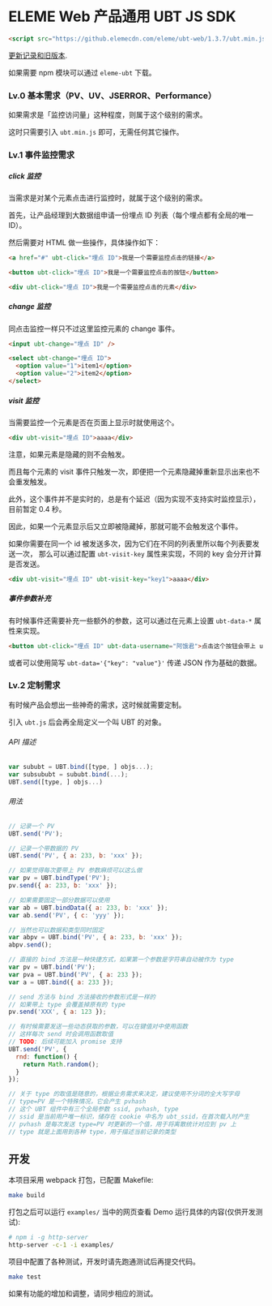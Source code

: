 # ELEME Web 产品通用 UBT JS SDK

```html
<script src="https://github.elemecdn.com/eleme/ubt-web/1.3.7/ubt.min.js"></script>
```

[更新记录和旧版本](docs/changelog.md).

如果需要 npm 模块可以通过 `eleme-ubt` 下载。

### Lv.0 基本需求（PV、UV、JSERROR、Performance）

如果需求是「监控访问量」这种程度，则属于这个级别的需求。

这时只需要引入 `ubt.min.js` 即可，无需任何其它操作。

### Lv.1 事件监控需求

##### click 监控

当需求是对某个元素点击进行监控时，就属于这个级别的需求。

首先，让产品经理到大数据组申请一份埋点 ID 列表（每个埋点都有全局的唯一 ID）。

然后需要对 HTML 做一些操作，具体操作如下：

```html
<a href="#" ubt-click="埋点 ID">我是一个需要监控点击的链接</a>

<button ubt-click="埋点 ID">我是一个需要监控点击的按钮</button>

<div ubt-click="埋点 ID">我是一个需要监控点击的元素</div>
```

##### change 监控

同点击监控一样只不过这里监控元素的 change 事件。

```html
<input ubt-change="埋点 ID" />

<select ubt-change="埋点 ID">
  <option value="1">item1</option>
  <option value="2">item2</option>
</select>
```

##### visit 监控

当需要监控一个元素是否在页面上显示时就使用这个。

```html
<div ubt-visit="埋点 ID">aaaa</div>
```

注意，如果元素是隐藏的则不会触发。

而且每个元素的 visit 事件只触发一次，即便把一个元素隐藏掉重新显示出来也不会重发触发。

此外，这个事件并不是实时的，总是有个延迟（因为实现不支持实时监控显示），目前暂定 0.4 秒。

因此，如果一个元素显示后又立即被隐藏掉，那就可能不会触发这个事件。

如果你需要在同一个 id 被发送多次，因为它们在不同的列表里所以每个列表要发送一次，
那么可以通过配置 `ubt-visit-key` 属性来实现，不同的 key 会分开计算是否发送。

```html
<div ubt-visit="埋点 ID" ubt-visit-key="key1">aaaa</div>
```

##### 事件参数补充

有时候事件还需要补充一些额外的参数，这可以通过在元素上设置 `ubt-data-*` 属性来实现。

```html
<button ubt-click="埋点 ID" ubt-data-username="阿饿君">点击这个按钮会带上 username 参数</button>
```

或者可以使用简写 `ubt-data='{"key": "value"}'` 传递 JSON 作为基础的数据。

### Lv.2 定制需求

有时候产品会想出一些神奇的需求，这时候就需要定制。

引入 `ubt.js` 后会再全局定义一个叫 UBT 的对象。

###### API 描述

```js
var sububt = UBT.bind([type, ] objs...);
var subsububt = sububt.bind(...);
UBT.send([type, ] objs...)
```

###### 用法

```js
// 记录一个 PV
UBT.send('PV');

// 记录一个带数据的 PV
UBT.send('PV', { a: 233, b: 'xxx' });

// 如果觉得每次要带上 PV 参数麻烦可以这么做
var pv = UBT.bindType('PV');
pv.send({ a: 233, b: 'xxx' });

// 如果需要固定一部分数据可以使用
var ab = UBT.bindData({ a: 233, b: 'xxx' });
var ab.send('PV', { c: 'yyy' });

// 当然也可以数据和类型同时固定
var abpv = UBT.bind('PV', { a: 233, b: 'xxx' });
abpv.send();

// 直接的 bind 方法是一种快捷方式，如果第一个参数是字符串自动被作为 type
var pv = UBT.bind('PV');
var pva = UBT.bind('PV', { a: 233 });
var a = UBT.bind({ a: 233 });

// send 方法与 bind 方法接收的参数形式是一样的
// 如果带上 type 会覆盖掉原有的 type
pv.send('XXX', { a: 123 });

// 有时候需要发送一些动态获取的参数，可以在键值对中使用函数
// 这样每次 send 时会调用函数取值
// TODO: 后续可能加入 promise 支持
UBT.send('PV', {
  rnd: function() {
    return Math.random();
  }
});

// 关于 type 的取值是随意的，根据业务需求来决定，建议使用不分词的全大写字母
// type=PV 是一个特殊情况，它会产生 pvhash
// 这个 UBT 组件中有三个全局参数 ssid, pvhash, type
// ssid 是当前用户唯一标识，储存在 cookie 中名为 ubt_ssid，在首次载入时产生
// pvhash 是每次发送 type=PV 时更新的一个值，用于将离散统计对应到 pv 上
// type 就是上面用到各种 type，用于描述当前记录的类型
```

## 开发

本项目采用 webpack 打包，已配置 Makefile:

```bash
make build
```

打包之后可以运行 `examples/` 当中的网页查看 Demo 运行具体的内容(仅供开发测试):

```bash
# npm i -g http-server
http-server -c-1 -i examples/
```

项目中配置了各种测试，开发时请先跑通测试后再提交代码。

```bash
make test
```

如果有功能的增加和调整，请同步相应的测试。
